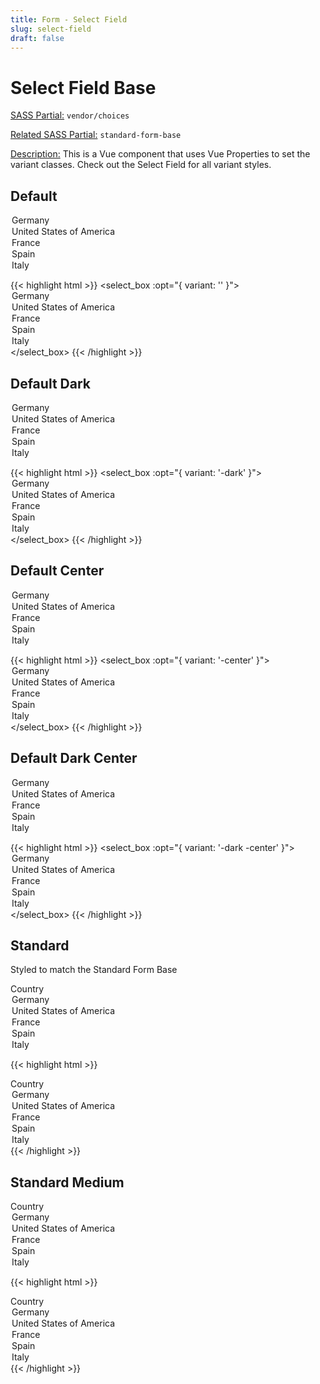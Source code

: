```yaml
---
title: Form - Select Field
slug: select-field
draft: false
---
```


<!-- Header -->
<div class="styleguide__content border-b border-oat-light pb-8 mb-12">
  <h1>Select Field Base</h1>
  <p><u>SASS Partial:</u> <code>vendor/choices</code></p>
  <p><u>Related SASS Partial:</u> <code>standard-form-base</code></p>
  
  <p><u>Description:</u> This is a Vue component that uses Vue Properties to set the variant classes. Check out the Select Field for all variant styles.</p>

  <h2>Default</h2>

</div>

<!-- Result -->
<div class="styleguide__result">
    <select_box :opt="{ variant: '' }">
        <option value="es" selected>Germany</option>
        <option value="en">United States of America</option>
        <option value="ma">France</option>
        <option value="de">Spain</option>
        <option value="fr">Italy</option>
    </select_box>
</div>

<!-- Markup -->

{{< highlight html  >}}
<select_box :opt="{ variant: '' }">
    <option value="es" selected>Germany</option>
    <option value="en">United States of America</option>
    <option value="ma">France</option>
    <option value="de">Spain</option>
    <option value="fr">Italy</option>
</select_box>
{{< /highlight >}}


<div class="styleguide__content">
    <h2>Default Dark</h2>
</div>


<!-- Result -->
<div class="styleguide__result">
<select_box :opt="{ variant: '-dark' }">
    <option value="es" selected>Germany</option>
    <option value="en">United States of America</option>
    <option value="ma">France</option>
    <option value="de">Spain</option>
    <option value="fr">Italy</option>
</select_box>
</div>

<!-- Markup -->

{{< highlight html  >}}
<select_box :opt="{ variant: '-dark' }">
    <option value="es" selected>Germany</option>
    <option value="en">United States of America</option>
    <option value="ma">France</option>
    <option value="de">Spain</option>
    <option value="fr">Italy</option>
</select_box>
{{< /highlight >}}



<div class="styleguide__content">
    <h2>Default Center</h2>
</div>


<!-- Result -->
<div class="styleguide__result">
<select_box :opt="{ variant: '-center' }">
    <option value="es" selected>Germany</option>
    <option value="en">United States of America</option>
    <option value="ma">France</option>
    <option value="de">Spain</option>
    <option value="fr">Italy</option>
</select_box>
</div>

<!-- Markup -->

{{< highlight html  >}}
<select_box :opt="{ variant: '-center' }">
    <option value="es" selected>Germany</option>
    <option value="en">United States of America</option>
    <option value="ma">France</option>
    <option value="de">Spain</option>
    <option value="fr">Italy</option>
</select_box>
{{< /highlight >}}


<div class="styleguide__content">
    <h2>Default Dark Center</h2>
</div>


<!-- Result -->
<div class="styleguide__result">
<select_box :opt="{ variant: '-dark -center' }">
    <option value="es" selected>Germany</option>
    <option value="en">United States of America</option>
    <option value="ma">France</option>
    <option value="de">Spain</option>
    <option value="fr">Italy</option>
</select_box>
</div>

<!-- Markup -->

{{< highlight html  >}}
<select_box :opt="{ variant: '-dark -center' }">
    <option value="es" selected>Germany</option>
    <option value="en">United States of America</option>
    <option value="ma">France</option>
    <option value="de">Spain</option>
    <option value="fr">Italy</option>
</select_box>
{{< /highlight >}}


<div class="styleguide__content">
    <h2>Standard</h2>
    <p>Styled to match the Standard Form Base</p>
</div>
<!-- Result -->
<div class="styleguide__result">
    <form action="" class="standard-form-base">
        <div class="form-group">
            <div class="field-group">
                <label class="standard-label" for="country">
                Country
                </label>
                <select_box :opt="{ variant: '-standard' }">
                <option value="es" selected>Germany</option>
                <option value="en">United States of America</option>
                <option value="ma">France</option>
                <option value="de">Spain</option>
                <option value="fr">Italy</option>
                </select_box>
            </div>
        </div>
    </form>
</div>

<!-- Markup -->

{{< highlight html  >}}
<div class="form-group">
    <div class="field-group">
        <label class="standard-label" for="country">
        Country
        </label>
        <select_box :opt="{ variant: '-standard' }">
        <option value="es" selected>Germany</option>
        <option value="en">United States of America</option>
        <option value="ma">France</option>
        <option value="de">Spain</option>
        <option value="fr">Italy</option>
        </select_box>
    </div>
</div>
{{< /highlight >}}



<div class="styleguide__content">
    <h2>Standard Medium</h2>
</div>


<!-- Result -->
<div class="styleguide__result">
    <form action="" class="standard-form-base">
        <div class="form-group">
            <div class="field-group">
                <label class="standard-label" for="country">
                Country
                </label>
                <select_box :opt="{ variant: '-standard -md' }">
                <option value="es" selected>Germany</option>
                <option value="en">United States of America</option>
                <option value="ma">France</option>
                <option value="de">Spain</option>
                <option value="fr">Italy</option>
                </select_box>
            </div>
        </div>
    </form>
</div>

<!-- Markup -->

{{< highlight html  >}}
<div class="form-group">
    <div class="field-group">
        <label class="standard-label" for="country">
        Country
        </label>
        <select_box :opt="{ variant: '-standard -md' }">
        <option value="es" selected>Germany</option>
        <option value="en">United States of America</option>
        <option value="ma">France</option>
        <option value="de">Spain</option>
        <option value="fr">Italy</option>
        </select_box>
    </div>
</div>
{{< /highlight >}}


